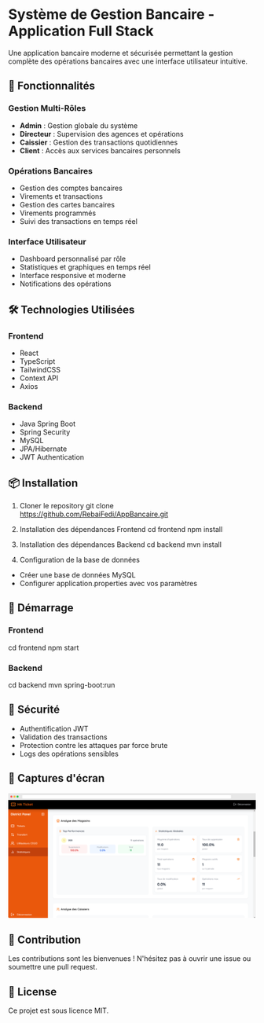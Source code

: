 # Système de Gestion Bancaire - Application Full Stack

Une application bancaire moderne et sécurisée permettant la gestion complète des opérations bancaires avec une interface utilisateur intuitive.

## 🚀 Fonctionnalités

### Gestion Multi-Rôles
- **Admin** : Gestion globale du système
- **Directeur** : Supervision des agences et opérations
- **Caissier** : Gestion des transactions quotidiennes
- **Client** : Accès aux services bancaires personnels

### Opérations Bancaires
- Gestion des comptes bancaires
- Virements et transactions
- Gestion des cartes bancaires
- Virements programmés
- Suivi des transactions en temps réel

### Interface Utilisateur
- Dashboard personnalisé par rôle
- Statistiques et graphiques en temps réel
- Interface responsive et moderne
- Notifications des opérations

## 🛠 Technologies Utilisées

### Frontend
- React
- TypeScript
- TailwindCSS
- Context API
- Axios

### Backend
- Java Spring Boot
- Spring Security
- MySQL
- JPA/Hibernate
- JWT Authentication

## 📦 Installation

1. Cloner le repository
git clone https://github.com/RebaiFedi/AppBancaire.git

2. Installation des dépendances Frontend
cd frontend
npm install


3. Installation des dépendances Backend
cd backend
mvn install


4. Configuration de la base de données
- Créer une base de données MySQL
- Configurer application.properties avec vos paramètres

## 🚀 Démarrage

### Frontend
cd frontend
npm start

### Backend
cd backend
mvn spring-boot:run


## 🔐 Sécurité
- Authentification JWT
- Validation des transactions
- Protection contre les attaques par force brute
- Logs des opérations sensibles

## 📱 Captures d'écran
![Capture d'écran](/1.png)

## 🤝 Contribution
Les contributions sont les bienvenues ! N'hésitez pas à ouvrir une issue ou soumettre une pull request.

## 📝 License
Ce projet est sous licence MIT.
